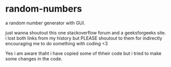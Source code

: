 # random-numbers
a random number generator with GUI. 

just wanna shoutout this one stackoverflow forum and a geeksforgeeks site. i lost both links from my history but PLEASE shoutout to them for indirectly encouraging me to do something with coding <3

Yes i am aware thaht i have copied some of thheir code but i tried to make some changes in the code.
